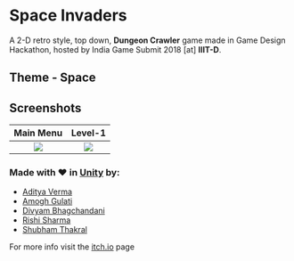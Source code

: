 # Space Invaders

A 2-D retro style, top down,  **Dungeon Crawler** game made in Game Design Hackathon, hosted by India Game Submit 2018 [at] **IIIT-D**. 

## Theme - Space

## Screenshots
Main Menu                  |  Level-1
:-------------------------:|:-------------------------:
![](https://github.com/divyambhagchandani/SpaceInvaders/blob/master/screenshots/35bJ4I.jpg)  |  ![](https://github.com/divyambhagchandani/SpaceInvaders/blob/master/screenshots/ZeASVc.jpg)

### Made with :heart: in [Unity](https://unity3d.com/) by:
* [Aditya Verma](https://github.com/vermaditya1999)
* [Amogh Gulati](https://github.com/amogh7777)
* [Divyam Bhagchandani](https://github.com/divyambhagchandani)
* [Rishi Sharma](https://github.com/RishiSharma99)
* [Shubham Thakral](https://github.com/shubham2398)

For more info visit the [itch.io](https://itch.io/jam/igs2018-iiitd) page
